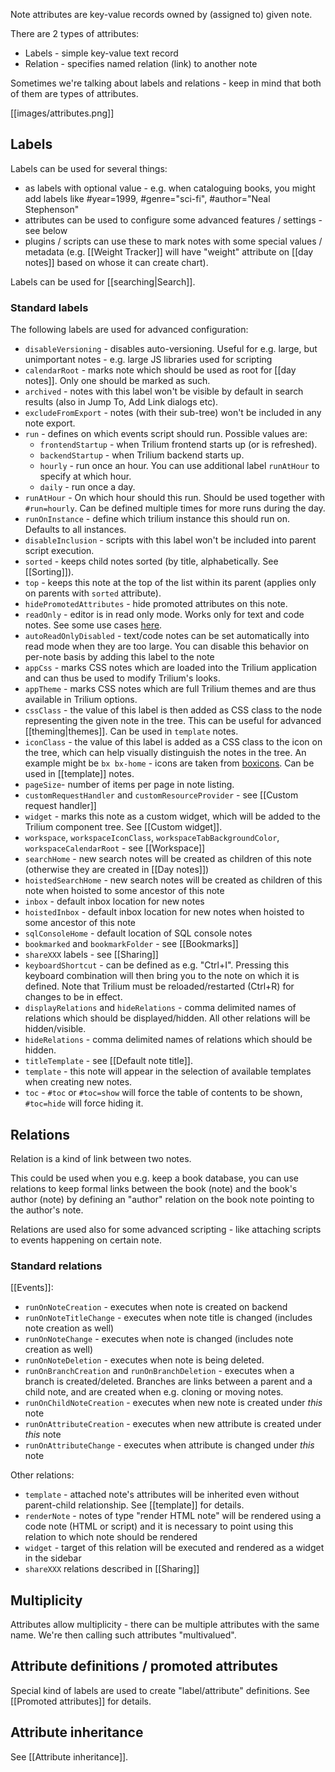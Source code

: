 Note attributes are key-value records owned by (assigned to) given note.

There are 2 types of attributes:

* Labels - simple key-value text record
* Relation - specifies named relation (link) to another note

Sometimes we're talking about labels and relations - keep in mind that both of them are types of attributes.

[[images/attributes.png]]

## Labels
Labels can be used for several things:

* as labels with optional value - e.g. when cataloguing books, you might add labels like #year=1999, #genre="sci-fi", #author="Neal Stephenson"
* attributes can be used to configure some advanced features / settings - see below
* plugins / scripts can use these to mark notes with some special values / metadata (e.g. [[Weight Tracker]] will have "weight" attribute on [[day notes]] based on whose it can create chart).

Labels can be used for [[searching|Search]].

### Standard labels

The following labels are used for advanced configuration:

* `disableVersioning` - disables auto-versioning. Useful for e.g. large, but unimportant notes - e.g. large JS libraries used for scripting
* `calendarRoot` - marks note which should be used as root for [[day notes]]. Only one should be marked as such.
* `archived` - notes with this label won't be visible by default in search results (also in Jump To, Add Link dialogs etc). 
* `excludeFromExport` - notes (with their sub-tree) won't be included in any note export.
* `run` - defines on which events script should run. Possible values are:
   * `frontendStartup` - when Trilium frontend starts up (or is refreshed).
   * `backendStartup` - when Trilium backend starts up.
   * `hourly` - run once an hour. You can use additional label `runAtHour` to specify at which hour.
   * `daily` - run once a day.
* `runAtHour` - On which hour should this run. Should be used together with `#run=hourly`. Can be defined multiple times for more runs during the day.
* `runOnInstance` - define which trilium instance this should run on. Defaults to all instances.
* `disableInclusion` - scripts with this label won't be included into parent script execution.
* `sorted` - keeps child notes sorted (by title, alphabetically. See [[Sorting]]).
* `top` - keeps this note at the top of the list within its parent (applies only on parents with `sorted` attribute).
* `hidePromotedAttributes` - hide promoted attributes on this note.
* `readOnly` - editor is in read only mode. Works only for text and code notes. See some use cases [here](https://github.com/zadam/trilium/issues/371).
* `autoReadOnlyDisabled` - text/code notes can be set automatically into read mode when they are too large. You can disable this behavior on per-note basis by adding this label to the note
* `appCss` - marks CSS notes which are loaded into the Trilium application and can thus be used to modify Trilium's looks.
* `appTheme` - marks CSS notes which are full Trilium themes and are thus available in Trilium options.
* `cssClass` - the value of this label is then added as CSS class to the node representing the given note in the tree. This can be useful for advanced [[theming|themes]]. Can be used in `template` notes.
* `iconClass` - the value of this label is added as a CSS class to the icon on the tree, which can help visually distinguish the notes in the tree. An example might be `bx bx-home` - icons are taken from [boxicons](https://boxicons.com/). Can be used in [[template]] notes.
* `pageSize`- number of items per page in note listing.
* `customRequestHandler` and `customResourceProvider` - see [[Custom request handler]]
* `widget` - marks this note as a custom widget, which will be added to the Trilium component tree. See [[Custom widget]].
* `workspace`, `workspaceIconClass`, `workspaceTabBackgroundColor`, `workspaceCalendarRoot` - see [[Workspace]] 
* `searchHome` - new search notes will be created as children of this note (otherwise they are created in [[Day notes]])
* `hoistedSearchHome` - new search notes will be created as children of this note when hoisted to some ancestor of this note
* `inbox` - default inbox location for new notes
* `hoistedInbox` - default inbox location for new notes when hoisted to some ancestor of this note
* `sqlConsoleHome` - default location of SQL console notes
* `bookmarked` and `bookmarkFolder` - see [[Bookmarks]]
* `shareXXX` labels - see [[Sharing]]
* `keyboardShortcut` - can be defined as e.g. "Ctrl+I". Pressing this keyboard combination will then bring you to the note on which it is defined. Note that Trilium must be reloaded/restarted (Ctrl+R) for changes to be in effect.
* `displayRelations` and `hideRelations` - comma delimited names of relations which should be displayed/hidden. All other relations will be hidden/visible.
* `hideRelations` - comma delimited names of relations which should be hidden. 
* `titleTemplate` - see [[Default note title]].
* `template` - this note will appear in the selection of available templates when creating new notes.
* `toc` - `#toc` or `#toc=show` will force the table of contents to be shown, `#toc=hide` will force hiding it. 

## Relations
Relation is a kind of link between two notes.

This could be used when you e.g. keep a book database, you can use relations to keep formal links between the book (note) and the book's author (note) by defining an "author" relation on the book note pointing to the author's note.

Relations are used also for some advanced scripting - like attaching scripts to events happening on certain note.

### Standard relations

[[Events]]:
* `runOnNoteCreation` - executes when note is created on backend
* `runOnNoteTitleChange` - executes when note title is changed (includes note creation as well)
* `runOnNoteChange` - executes when note is changed (includes note creation as well)
* `runOnNoteDeletion` - executes when note is being deleted.
* `runOnBranchCreation` and `runOnBranchDeletion` - executes when a branch is created/deleted. Branches are links between a parent and a child note, and are created when e.g. cloning or moving notes.
* `runOnChildNoteCreation` - executes when new note is created under *this* note
* `runOnAttributeCreation` - executes when new attribute is created under *this* note
* `runOnAttributeChange` - executes when attribute is changed under *this* note

Other relations:
* `template` - attached note's attributes will be inherited even without parent-child relationship. See [[template]] for details.
* `renderNote` - notes of type "render HTML note" will be rendered using a code note (HTML or script) and it is necessary to point using this relation to which note should be rendered
* `widget` - target of this relation will be executed and rendered as a widget in the sidebar
* `shareXXX` relations described in [[Sharing]]

## Multiplicity

Attributes allow multiplicity - there can be multiple attributes with the same name. We're then calling such attributes "multivalued".

## Attribute definitions / promoted attributes

Special kind of labels are used to create "label/attribute" definitions. See  [[Promoted attributes]] for details.

## Attribute inheritance

See [[Attribute inheritance]].
